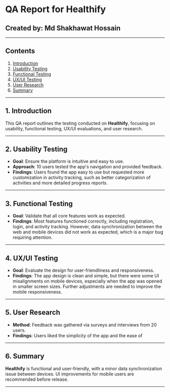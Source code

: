 # QA Report for Healthify

## Created by: Md Shakhawat Hossain

---

## Contents

1. [Introduction](#introduction)
2. [Usability Testing](#usability-testing)
3. [Functional Testing](#functional-testing)
4. [UX/UI Testing](#uxui-testing)
5. [User Research](#user-research)
6. [Summary](#summary)

---

## 1. Introduction

This QA report outlines the testing conducted on **Healthify**, focusing on usability, functional testing, UX/UI evaluations, and user research.

---

## 2. Usability Testing

- **Goal**: Ensure the platform is intuitive and easy to use.
- **Approach**: 10 users tested the app's navigation and provided feedback.
- **Findings**: Users found the app easy to use but requested more customization in activity tracking, such as better categorization of activities and more detailed progress reports.

---

## 3. Functional Testing

- **Goal**: Validate that all core features work as expected.
- **Findings**: Most features functioned correctly, including registration, login, and activity tracking. However, data synchronization between the web and mobile devices did not work as expected, which is a major bug requiring attention.

---

## 4. UX/UI Testing

- **Goal**: Evaluate the design for user-friendliness and responsiveness.
- **Findings**: The app design is clean and simple, but there were some UI misalignments on mobile devices, especially when the app was opened in smaller screen sizes. Further adjustments are needed to improve the mobile responsiveness.

---

## 5. User Research

- **Method**: Feedback was gathered via surveys and interviews from 20 users.
- **Findings**: Users liked the simplicity of the app and the ease of


---

## 6. Summary

**Healthify** is functional and user-friendly, with a minor data synchronization issue between devices. UI improvements for mobile users are recommended before release.

---
